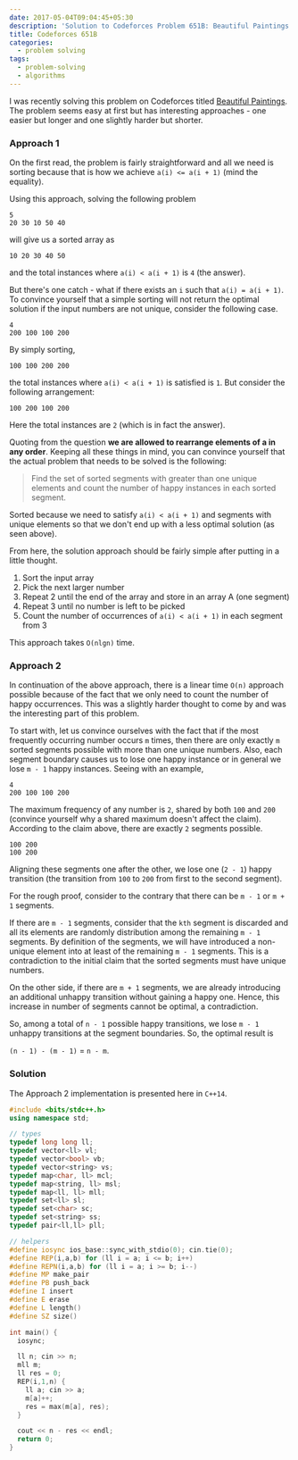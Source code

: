 ```yaml
---
date: 2017-05-04T09:04:45+05:30
description: 'Solution to Codeforces Problem 651B: Beautiful Paintings'
title: Codeforces 651B
categories:
  - problem solving
tags:
  - problem-solving
  - algorithms
---
```


I was recently solving this problem on Codeforces titled
[Beautiful Paintings](http://codeforces.com/problemset/problem/651/B). The
problem seems easy at first but has interesting approaches - one easier but
longer and one slightly harder but shorter.

### Approach 1

On the first read, the problem is fairly straightforward and all we need is
sorting because that is how we achieve `a(i) <= a(i + 1)` (mind the equality).

Using this approach, solving the following problem

```
5
20 30 10 50 40
```

will give us a sorted array as

```
10 20 30 40 50
```

and the total instances where `a(i) < a(i + 1)` is `4` (the answer).

But there's one catch - what if there exists an `i` such that `a(i) = a(i + 1)`.
To convince yourself that a simple sorting will not return the optimal solution
if the input numbers are not unique, consider the following case.

```
4
200 100 100 200
```

By simply sorting,
```
100 100 200 200
```
the total instances where `a(i) < a(i + 1)` is satisfied is `1`. But consider the
following arrangement:
```
100 200 100 200
```
Here the total instances are `2` (which is in fact the answer).

Quoting from the question **we are allowed to rearrange elements of a in any order**.
Keeping all these things in mind, you can convince yourself that the actual
problem that needs to be solved is the following:

> Find the set of sorted segments with greater than one unique elements and count
> the number of happy instances in each sorted segment.

Sorted because we need to satisfy `a(i) < a(i + 1)` and segments with unique elements
so that we don't end up with a less optimal solution (as seen above).

From here, the solution approach should be fairly simple after putting in a little
thought.

1. Sort the input array
2. Pick the next larger number
3. Repeat 2 until the end of the array and store in an array A (one segment)
4. Repeat 3 until no number is left to be picked
5. Count the number of occurrences of `a(i) < a(i + 1)` in each segment from 3

This approach takes `O(nlgn)` time.

### Approach 2

In continuation of the above approach, there is a linear time `O(n)` approach
possible because of the fact that we only need to count the number of happy
occurrences. This was a slightly harder thought to come by and was the
interesting part of this problem.

To start with, let us convince ourselves with the fact that if the most frequently
occurring number occurs `m` times, then there are only exactly `m` sorted segments
possible with more than one unique numbers. Also, each segment boundary causes us to lose
one happy instance or in general we lose `m - 1` happy instances. Seeing with an example,
```
4
200 100 100 200
```
The maximum frequency of any number is `2`, shared by both `100` and `200` (convince
yourself why a shared maximum doesn't affect the claim). According to the claim
above, there are exactly `2` segments possible.
```
100 200
100 200
```
Aligning these segments one after the other, we lose one (`2 - 1`) happy transition (the
transition from `100` to `200` from first to the second segment).

For the rough proof, consider to the contrary that there can be `m - 1` or `m + 1` segments.

If there are `m - 1` segments, consider that the `kth` segment is discarded and all
its elements are randomly distribution among the remaining `m - 1` segments. By
definition of the segments, we will have introduced a non-unique element into
at least of the remaining `m - 1` segments. This is a contradiction to the
initial claim that the sorted segments must have unique numbers.

On the other side, if there are `m + 1` segments, we are already introducing
an additional unhappy transition without gaining a happy one. Hence, this increase
in number of segments cannot be optimal, a contradiction.

So, among a total of `n - 1` possible happy transitions, we lose `m - 1` unhappy
transitions at the segment boundaries. So, the optimal result is

`(n - 1) - (m - 1)` = `n - m`.

### Solution

The Approach 2 implementation is presented here in `C++14`.

```c++
#include <bits/stdc++.h>
using namespace std;

// types
typedef long long ll;
typedef vector<ll> vl;
typedef vector<bool> vb;
typedef vector<string> vs;
typedef map<char, ll> mcl;
typedef map<string, ll> msl;
typedef map<ll, ll> mll;
typedef set<ll> sl;
typedef set<char> sc;
typedef set<string> ss;
typedef pair<ll,ll> pll;

// helpers
#define iosync ios_base::sync_with_stdio(0); cin.tie(0);
#define REP(i,a,b) for (ll i = a; i <= b; i++)
#define REPN(i,a,b) for (ll i = a; i >= b; i--)
#define MP make_pair
#define PB push_back
#define I insert
#define E erase
#define L length()
#define SZ size()

int main() {
  iosync;

  ll n; cin >> n;
  mll m;
  ll res = 0;
  REP(i,1,n) {
    ll a; cin >> a;
    m[a]++;
    res = max(m[a], res);
  }

  cout << n - res << endl;
  return 0;
}
```

